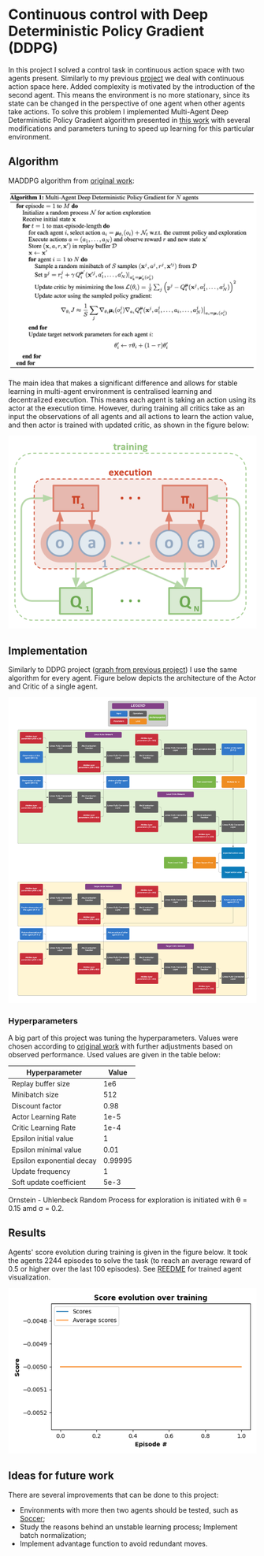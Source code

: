 [//]: # (Image References)

[image1]: figures/scheme.png
[image2]: figures/algorithm.png
[image3]: figures/score_maddpg.png
[image4]: figures/graph.png

# Continuous control with Deep Deterministic Policy Gradient (DDPG)

In this project I solved a control task in continuous action space with two agents present. Similarly to my previous [project](https://github.com/andre1M/continuous-control) we deal with continuous action space here. Added complexity is motivated by the introduction of the second agent. This means the environment is no more stationary, since its state can be changed in the perspective of one agent when other agents take actions. To solve this problem I implemented Multi-Agent Deep Deterministic Policy Gradient algorithm presented in [this work](https://arxiv.org/abs/1706.02275) with several modifications and parameters tuning to speed up learning for this particular environment.

## Algorithm

MADDPG algorithm from [original work](https://arxiv.org/abs/1706.02275):

![MADDPG algorithm][image2]

The main idea that makes a significant difference and allows for stable learning in multi-agent environment is centralised learning and decentralized execution. This means each agent is taking an action using its actor at the execution time. However, during training all critics take as an input the observations of all agents and all actions to learn the action value, and then actor is trained with updated critic, as shown in the figure below:

![MADDPG scheme][image1] 

## Implementation

Similarly to DDPG project ([graph from previous project](https://github.com/andre1M/continuous-control/blob/master/REPORT.md#implementation)) I use the same algorithm for every agent. Figure below depicts the architecture of the Actor and Critic of a single agent.

![graph][image4]

### Hyperparameters

A big part of this project was tuning the hyperparameters. Values were chosen according to [original work](https://arxiv.org/abs/1509.02971) with further adjustments based on observed performance. Used values are given in the table below:

| Hyperparameter            	| Value   	|
|---------------------------	|---------	|
| Replay buffer size        	| 1e6     	|
| Minibatch size            	| 512     	|
| Discount factor           	| 0.98    	|
| Actor Learning Rate       	| 1e-5    	|
| Critic Learning Rate      	| 1e-4    	|
| Epsilon initial value     	| 1       	|
| Epsilon minimal value     	| 0.01    	|
| Epsilon exponential decay 	| 0.99995 	|
| Update frequency           	| 1       	|
| Soft update coefficient   	| 5e-3    	|

Ornstein - Uhlenbeck Random Process for exploration is initiated with &theta; = 0.15 amd &sigma; = 0.2. 

## Results

Agents' score evolution during training is given in the figure below. It took the agents 2244 episodes to solve the task (to reach an average reward of 0.5 or higher over the last 100 episodes). See [REEDME](README.md) for trained agent visualization.

![Score][image3]

## Ideas for future work

There are several improvements that can be done to this project:
- Environments with more then two agents should be tested, such as [Soccer](https://github.com/Unity-Technologies/ml-agents/blob/master/docs/Learning-Environment-Examples.md#soccer-twos);
- Study the reasons behind an unstable learning process; Implement batch normalization;
- Implement advantage function to avoid redundant moves.